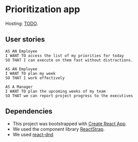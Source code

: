 # Prioritization app 

Hosting: [TODO](https://todo).

## User stories

```
AS AN Employee
I WANT TO access the list of my priorities for today
SO THAT I can execute on them fast without distractions.

AS AN Employee
I WANT TO plan my week
SO THAT I work effectively

AS A Manager
I WANT TO plan the upcoming weeks of my team 
SO THAT we can report project progress to the executives
```

## Dependencies

- This project was bootstrapped with [Create React App](https://github.com/facebook/create-react-app).
- We used the component library [ReactStrap](https://reactstrap.github.io/?path=/story/home-installation--page).
- We used [react-dnd](https://react-dnd.github.io/react-dnd/about)

